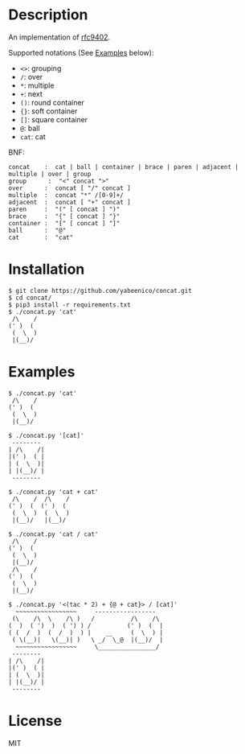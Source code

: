 # Description

An implementation of [rfc9402](https://datatracker.ietf.org/doc/html/rfc9402).

Supported notations (See [Examples](#examples) below):
- `<>`: grouping
- `/`: over
- `*`: multiple
- `+`: next
- `()`: round container
- `{}`: soft container
- `[]`: square container
- `@`: ball
- `cat`: cat

BNF:
```
concat    :  cat | ball | container | brace | paren | adjacent | multiple | over | group
group      :  "<" concat ">"
over      :  concat [ "/" concat ]
multiple  :  concat "*" /[0-9]+/
adjacent  :  concat [ "+" concat ]
paren     :  "(" [ concat ] ")"
brace     :  "{" [ concat ] "}"
container :  "[" [ concat ] "]"
ball      :  "@"
cat       :  "cat"
```

# Installation
```
$ git clone https://github.com/yabeenico/concat.git
$ cd concat/
$ pip3 install -r requirements.txt
$ ./concat.py 'cat'
 /\    /
(' )  (
 (  \  )
 |(__)/
```

# Examples
```
$ ./concat.py 'cat'
 /\    /
(' )  (
 (  \  )
 |(__)/

$ ./concat.py '[cat]'
 --------
| /\    /|
|(' )  ( |
| (  \  )|
| |(__)/ |
 --------

$ ./concat.py 'cat + cat'
 /\    /  /\    /
(' )  (  (' )  (
 (  \  )  (  \  )
 |(__)/   |(__)/

$ ./concat.py 'cat / cat'
 /\    /
(' )  (
 (  \  )
 |(__)/
 /\    /
(' )  (
 (  \  )
 |(__)/

$ ./concat.py '<(tac * 2) + {@ + cat}> / [cat]'
  ~~~~~~~~~~~~~~~~~     -----------------
 (\    /\  \    /\ )   /          /\    /\
(  )  ( ')  )  ( ') ) /          (' )  (  |
( (  /  )  (  /  )  ) |    __     (  \  ) |
 ( \(__)|   \(__)| )   \ _/  \_@  |(__)/  |
  ~~~~~~~~~~~~~~~~~     \________________/
 --------
| /\    /|
|(' )  ( |
| (  \  )|
| |(__)/ |
 --------
```

# License
MIT
